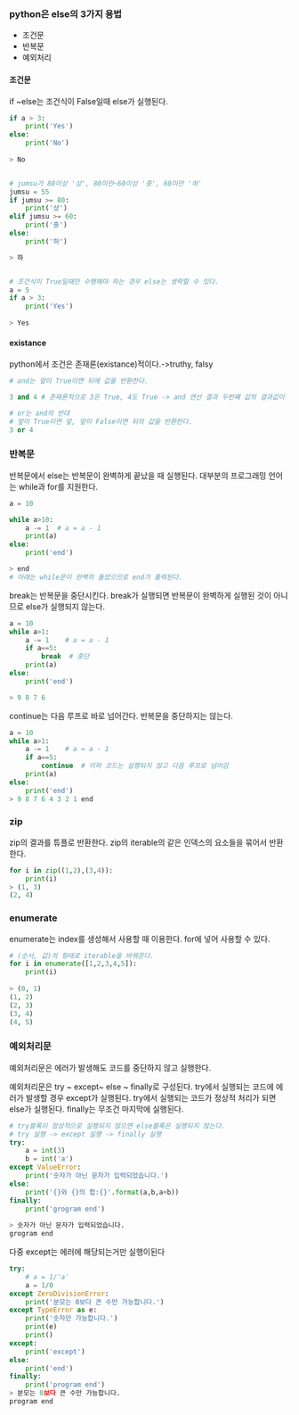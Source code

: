 ### python은 else의 3가지 용법

- 조건문
- 반복문
- 예외처리



#### 조건문

if ~else는 조건식이 False일때 else가 실행된다.

```python
if a > 3:
    print('Yes')
else:
    print('No')
    
> No


# jumsu가 80이상 '상', 80미만~60이상 '중', 60미만 '하'
jumsu = 55
if jumsu >= 80:
    print('상')
elif jumsu >= 60:
    print('중')
else:
    print('하')

> 하


# 조건식이 True일때만 수행해야 하는 경우 else는 생략할 수 있다.
a = 5
if a > 3:
    print('Yes')
    
> Yes
```



####  existance

python에서 조건은 존재론(existance)적이다.->truthy, falsy

```python
# and는 앞이 True이면 뒤에 값을 반환한다.

3 and 4 # 존재론적으로 3은 True, 4도 True -> and 연산 결과 두번째 값의 결과값이 리턴된다.

# or는 and의 반대
# 앞이 True이면 앞, 앞이 False이면 뒤의 값을 반환한다.
3 or 4
```



### 반복문

반복문에서 else는 반복문이 완벽하게 끝났을 때 실행된다.
대부분의 프로그래밍 언어는 while과 for를 지원한다.

```python
a = 10

while a>10:
    a -= 1  # a = a - 1
    print(a)
else:
    print('end')

> end
# 아래는 while문이 완벽히 돌았으므로 end가 출력된다.
```

break는 반복문을 중단시킨다.
break가 실행되면 반복문이 완벽하게 실행된 것이 아니므로 else가 실행되지 않는다.

```python
a = 10
while a>1:
    a -= 1    # a = a - 1 
    if a==5:
        break  # 중단
    print(a)
else:
    print('end')

> 9 8 7 6
```

continue는 다음 루프로 바로 넘어간다.
반복문을 중단하지는 않는다.

```python
a = 10
while a>1:
    a -= 1    # a = a - 1
    if a==5:
        continue  # 이하 코드는 실행되지 않고 다음 루프로 넘어감
    print(a)
else:
    print('end')
> 9 8 7 6 4 3 2 1 end
```



### zip

zip의 결과를 튜플로 반환한다.
zip의 iterable의 같은 인덱스의 요소들을 묶어서 반환한다.

```python
for i in zip((1,2),(3,4)):
    print(i)
> (1, 3)
(2, 4)
```



### enumerate

enumerate는 index를 생성해서 사용할 때 이용한다.
for에 넣어 사용할 수 있다.

```python
# (순서, 값)의 형태로 iterable을 바꿔준다.
for i in enumerate([1,2,3,4,5]):
    print(i)
    
> (0, 1)
(1, 2)
(2, 3)
(3, 4)
(4, 5)
```



### 예외처리문

예외처리문은 에러가 발생해도 코드를 중단하지 않고 실행한다.



예외처리문은 try ~ except~ else ~ finally로 구성된다.
try에서 실행되는 코드에 에러가 발생할 경우 except가 실행된다.
try에서 실행되는 코드가 정상적 처리가 되면 else가 실행된다.
finally는 무조건 마지막에 실행된다.

```python
# try블록이 정상적으로 실행되지 않으면 else블록은 실행되지 않는다.
# try 실행 -> except 실행 -> finally 실행
try:
    a = int(3)
    b = int('a')
except ValueError:
    print('숫자가 아닌 문자가 입력되었습니다.')
else:
    print('{}와 {}의 합:{}'.format(a,b,a+b))
finally:
    print('grogram end')
    
> 숫자가 아닌 문자가 입력되었습니다.
grogram end
```

다중 except는 에러에 해당되는거만 실행이된다

```python
try:
    # a = 1/'a'
    a = 1/0
except ZeroDivisionError:
    print('분모는 0보다 큰 수만 가능합니다.')
except TypeError as e:
    print('숫자만 가능합니다.')
    print(e)
    print()
except:
    print('except')
else:
    print('end')
finally:
    print('program end')
> 분모는 0보다 큰 수만 가능합니다.
program end
```

